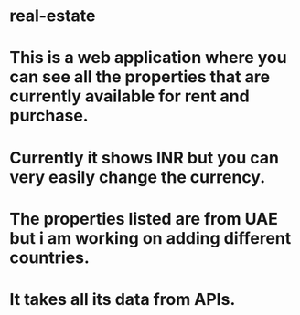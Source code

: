 # real-estate
# This is a web application where you can see all the properties that are currently available for rent and purchase.
# Currently it shows INR but you can very easily change the currency.
# The properties listed are from UAE but i am working on adding different countries.
# It takes all its data from APIs.
